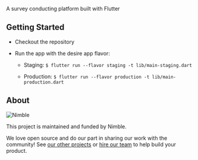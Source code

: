 A survey conducting platform built with Flutter

## Getting Started

- Checkout the repository
- Run the app with the desire app flavor:
   
   - Staging: `$ flutter run --flavor staging -t lib/main-staging.dart`
   
   - Production: `$ flutter run --flavor production -t lib/main-production.dart`

## About

![Nimble](https://assets.nimblehq.co/logo/dark/logo-dark-text-160.png)

This project is maintained and funded by Nimble.

We love open source and do our part in sharing our work with the community!
See [our other projects][community] or [hire our team][hire] to help build your product.

[community]: https://github.com/nimblehq
[hire]: https://nimblehq.co/
